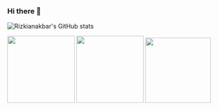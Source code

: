 ### Hi there 👋

<!-- **rizkianakbar/rizkianakbar** is a ✨ _special_ ✨ repository because its `README.md` (this file) appears on your GitHub profile.

Here are some ideas to get you started:

- 🔭 I’m currently working on ...
- 🌱 I’m currently learning ...
- 👯 I’m looking to collaborate on ...
- 🤔 I’m looking for help with ...
- 💬 Ask me about ...
- 📫 How to reach me: ...
- 😄 Pronouns: ...
- ⚡ Fun fact: ... -->


![Rizkianakbar's GitHub stats](https://github-readme-stats.vercel.app/api?username=rizkianakbar&show_icons=true&count_private=true&border_color=gray&theme=dark&title_color=FF0000&icon_color=FF0000)

<div>
  <img height="154" src="https://github-readme-stats.vercel.app/api?username=rizkianakbar&show_icons=true&theme=react&count_private=true&hide=contribs&border_color=gray&theme=dark&title_color=FF0000&icon_color=FF0000" />
  <img height="154" src="https://github-readme-stats.vercel.app/api/top-langs/?username=rizkianakbar&layout=compact&theme=react&hide=php&langs_count=6" />
  <img height="150" src="https://github-readme-stats.vercel.app/api/wakatime?username=rizkianakbar&layout=compact&theme=react&langs_count=6" />
</div>
